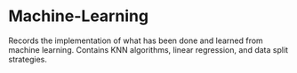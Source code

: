 # Machine-Learning
Records the implementation of what has been done and learned from machine learning.
Contains KNN algorithms, linear regression, and data split strategies.
